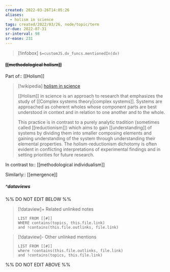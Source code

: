 ```yaml
---
created: 2022-03-26T14:05:26 
aliases:
  - holism in science
tags: created/2022/03/26, node/topic/term
sr-due: 2022-07-31
sr-interval: 98
sr-ease: 231
---
```

> [!infobox]
`$=customJS.dv_funcs.mentionedIn(dv)`

#### <s class="topic-title">[[methodological holism]]</s>

Part of:: [[Holism]]

> [!wikipedia] [holism in science](https://en.wikipedia.org/wiki/Holism%20in%20science)
> 
> [[Holism]] in science is an approach to research that emphasizes the study of [[Complex systems theory|complex systems]]. Systems are approached as coherent wholes whose component parts are best understood in context and in relation to one another and to the whole. 
> 
> This practice is in contrast to a purely analytic tradition (sometimes called [[reductionism]]) which aims to gain [[understanding]] of systems by dividing them into smaller composing elements and gaining understanding of the system through understanding their elemental properties. The holism-reductionism dichotomy is often evident in conflicting interpretations of experimental findings and in setting priorities for future research.
>

In contrast to:: [[methodological individualism]]

Similarly:: [[emergence]]


##### ^dataviews

%% DO NOT EDIT BELOW %%
> [!dataview]+ Related unlinked notes
> ```dataview
> LIST FROM [[#]]
> WHERE contains(topics, this.file.link)
> and !contains(this.file.outlinks, file.link)
> ```
 
> [!dataview]- Other unlinked mentions
> ```dataview
> LIST FROM [[#]]
> where !contains(this.file.outlinks, file.link)
> and !contains(topics, this.file.link)
> ```

%% DO NOT EDIT ABOVE %%
